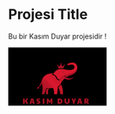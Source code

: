 # Projesi Title
Bu bir Kasım Duyar projesidir ! 
<p>
<img src="https://github.com/kasimduyar/Project/blob/master/images/Ekran%20Al%C4%B1nt%C4%B1s%C4%B1.PNG" width="200"/>
</p>
